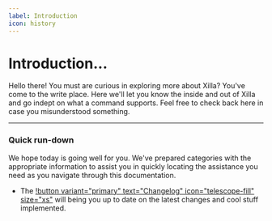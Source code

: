 ```yaml
---
label: Introduction
icon: history
---
```

# Introduction...

Hello there! You must are curious in exploring more about Xilla? You've come to the write place. Here we'll let you know the inside and out of Xilla and go indept on what a command supports. Feel free to check back here in case you misunderstood something.

----------

### Quick run-down
We hope today is going well for you. We've prepared categories with the appropriate information to assist you in quickly locating the assistance you need as you navigate through this documentation.

- The [!button variant="primary" text="Changelog" icon="telescope-fill" size="xs"](https://localhost:3000/changelog) will being you up to date on the latest changes and cool stuff implemented.
